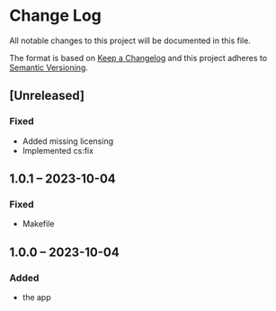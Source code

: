 <!-- SPDX-FileCopyrightText: Sami Finnilä -->
<!-- SPDX-License-Identifier: AGPL-3.0-or-later -->

# Change Log
All notable changes to this project will be documented in this file.

The format is based on [Keep a Changelog](http://keepachangelog.com/)
and this project adheres to [Semantic Versioning](http://semver.org/).

## [Unreleased]

### Fixed
* Added missing licensing
* Implemented cs:fix

## 1.0.1 – 2023-10-04
### Fixed
* Makefile

## 1.0.0 – 2023-10-04
### Added
* the app
